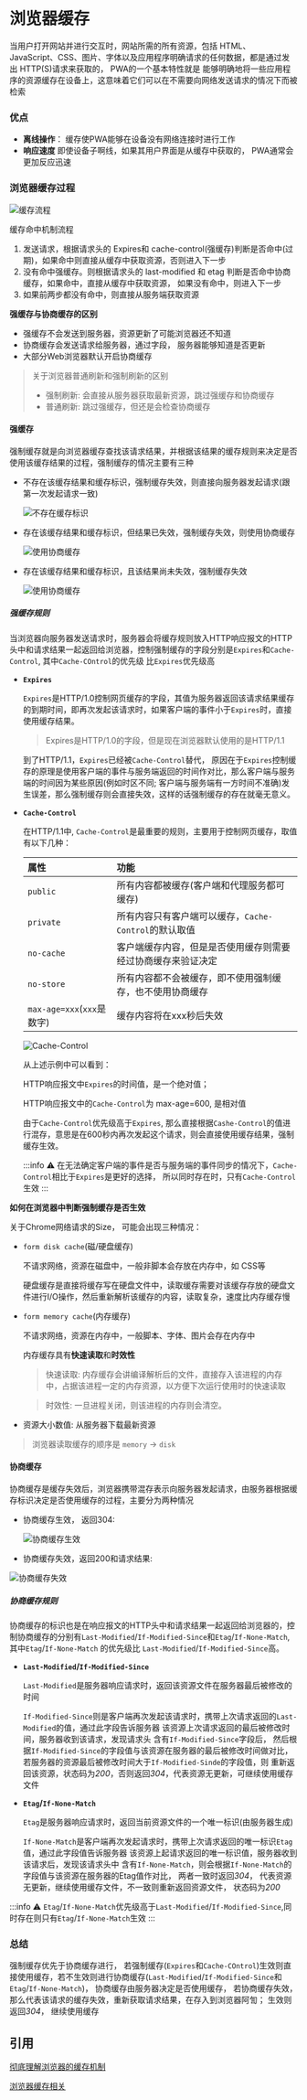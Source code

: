 # 浏览器缓存

当用户打开网站并进行交互时，网站所需的所有资源，包括 HTML、JavaScript、CSS、图片、字体以及应用程序明确请求的任何数据，都是通过发出 HTTP(S)请求来获取的， PWA的一个基本特性就是
能够明确地将一些应用程序的资源缓存在设备上，这意味着它们可以在不需要向网络发送请求的情况下而被检索

### 优点

- **离线操作**： 缓存使PWA能够在设备没有网络连接时进行工作
- **响应速度** 即使设备子啊线，如果其用户界面是从缓存中获取的， PWA通常会更加反应迅速

### 浏览器缓存过程

![缓存流程](/svg/缓存流程.svg)

缓存命中机制流程

1. 发送请求，根据请求头的 Expires和 cache-control(强缓存)判断是否命中(过期)，如果命中则直接从缓存中获取资源，否则进入下一步
2. 没有命中强缓存。则根据请求头的 last-modified 和 etag 判断是否命中协商缓存，如果命中，直接从缓存中获取资源， 如果没有命中，则进入下一步
3. 如果前两步都没有命中，则直接从服务端获取资源
  
**强缓存与协商缓存的区别**

- 强缓存不会发送到服务器，资源更新了可能浏览器还不知道
- 协商缓存会发送请求给服务器，通过字段， 服务器能够知道是否更新
- 大部分Web浏览器默认开启协商缓存

> 关于浏览器普通刷新和强制刷新的区别
> - 强制刷新: 会直接从服务器获取最新资源，跳过强缓存和协商缓存
> - 普通刷新: 跳过强缓存，但还是会检查协商缓存

#### 强缓存

强制缓存就是向浏览器缓存查找该请求结果，并根据该结果的缓存规则来决定是否使用该缓存结果的过程，强制缓存的情况主要有三种

- 不存在该缓存结果和缓存标识，强制缓存失效，则直接向服务器发起请求(跟第一次发起请求一致)

  ![不存在缓存标识](/svg/不存在缓存标识.svg)

- 存在该缓存结果和缓存标识，但结果已失效，强制缓存失效，则使用协商缓存
  
  ![使用协商缓存](/svg/协商缓存.svg)

- 存在该缓存结果和缓存标识，且该结果尚未失效，强制缓存失效

  ![使用协商缓存](/svg/缓存未失效.svg)

##### 强缓存规则

当浏览器向服务器发送请求时，服务器会将缓存规则放入HTTP响应报文的HTTP头中和请求结果一起返回给浏览器，控制强制缓存的字段分别是`Expires`和`Cache-Control`, 其中`Cache-COntrol`的优先级
比`Expires`优先级高

- **`Expires`**

  `Expires`是HTTP/1.0控制网页缓存的字段，其值为服务器返回该请求结果缓存的到期时间，即再次发起该请求时，如果客户端的事件小于`Expires`时，直接使用缓存结果。

  > Expires是HTTP/1.0的字段，但是现在浏览器默认使用的是HTTP/1.1

  到了HTTP/1.1，`Expires`已经被`Cache-Control`替代， 原因在于`Expires`控制缓存的原理是使用客户端的事件与服务端返回的时间作对比，那么客户端与服务端的时间因为某些原因(例如时区不同;
  客户端与服务端有一方时间不准确)发生误差，那么强制缓存则会直接失效，这样的话强制缓存的存在就毫无意义。

- **`Cache-Control`**
  
  在HTTP/1.1中, `Cache-Control`是最重要的规则，主要用于控制网页缓存，取值有以下几种：

  |属性|功能|
  |:---|:---|
  |`public`|所有内容都被缓存(客户端和代理服务都可缓存)|
  |`private`|所有内容只有客户端可以缓存，`Cache-Control`的默认取值|
  |`no-cache`|客户端缓存内容，但是是否使用缓存则需要经过协商缓存来验证决定|
  |`no-store`|所有内容都不会被缓存，即不使用强制缓存，也不使用协商缓存|
  |`max-age=xxx`(`xxx`是数字)|缓存内容将在xxx秒后失效|

  ![Cache-Control](/image/cache-control-600.png)

  从上述示例中可以看到：

  HTTP响应报文中`Expires`的时间值，是一个绝对值；

  HTTP响应报文中的`Cache-Control`为 max-age=600, 是相对值

  由于`Cache-Control`优先级高于`Expires`, 那么直接根据`Cashe-Control`的值进行混存，意思是在600秒内再次发起这个请求，则会直接使用缓存结果，强制缓存生效。

  :::info ⚠️
  在无法确定客户端的事件是否与服务端的事件同步的情况下，`Cache-Control`相比于`Expires`是更好的选择， 所以同时存在时，只有`Cache-Control`生效
  :::

**如何在浏览器中判断强制缓存是否生效**

关于Chrome网络请求的Size， 可能会出现三种情况：

- `form disk cache`(磁/硬盘缓存)

  不请求网络，资源在磁盘中，一般非脚本会存放在内存中，如 CSS等

  硬盘缓存是直接将缓存写在硬盘文件中，读取缓存需要对该缓存存放的硬盘文件进行I/O操作，然后重新解析该缓存的内容，读取复杂，速度比内存缓存慢

- `form memory cache`(内存缓存)

  不请求网络，资源在内存中，一般脚本、字体、图片会存在内存中

  内存缓存具有**快速读取**和**时效性**

  > 快速读取: 内存缓存会讲编译解析后的文件，直接存入该进程的内存中，占据该进程一定的内存资源，以方便下次运行使用时的快速读取

  > 时效性: 一旦进程关闭，则该进程的内存则会清空。

- 资源大小数值: 从服务器下载最新资源

> 浏览器读取缓存的顺序是 `memory` -> `disk`

#### 协商缓存

协商缓存是缓存失效后，浏览器携带混存表示向服务器发起请求，由服务器根据缓存标识决定是否使用缓存的过程，主要分为两种情况

- 协商缓存生效， 返回304:
  
  ![协商缓存生效](/svg/协商缓存生效.svg)

- 协商缓存失效，返回200和请求结果:

 ![协商缓存失效](/svg/协商缓存失效.svg)

##### 协商缓存规则

协商缓存的标识也是在响应报文的HTTP头中和请求结果一起返回给浏览器的，控制协商缓存的分别有`Last-Modified`/`If-Modified-Since`和`Etag`/`If-None-Match`, 其中`Etag`/`If-None-Match`
的优先级比 `Last-Modified`/`If-Modified-Since`高。

- **`Last-Modified`/`If-Modified-Since`**

  `Last-Modified`是服务器响应请求时，返回该资源文件在服务器最后被修改的时间

  `If-Modified-Since`则是客户端再次发起该请求时，携带上次请求返回的`Last-Modified`的值，通过此字段告诉服务器 该资源上次请求返回的最后被修改时间，服务器收到该请求，发现请求头
  含有`If-Modified-Since`字段后， 然后根据`If-Modified-Since`的字段值与该资源在服务器的最后被修改时间做对比，若服务器的资源最后被修改时间大于`If-Modified-Sinde`的字段值，则
  重新返回该资源，状态码为*200*，否则返回*304*，代表资源无更新，可继续使用缓存文件
  
- **`Etag`/`If-None-Match`**

  `Etag`是服务器响应请求时，返回当前资源文件的一个唯一标识(由服务器生成)

  `If-None-Match`是客户端再次发起请求时，携带上次请求返回的唯一标识`Etag`值，通过此字段值告诉服务器 该资源上起请求返回的唯一标识值，服务器收到该请求后，发现该请求头中
  含有`If-None-Match`，则会根据`If-None-Match`的字段值与该资源在服务器的Etag值作对比， 两者一致时返回*304*， 代表资源无更新，继续使用缓存文件，不一致则重新返回资源文件，
  状态码为*200*

:::info ⚠️
  `Etag`/`If-None-Match`优先级高于`Last-Modified`/`If-Modified-Since`,同时存在则只有`Etag`/`If-None-Match`生效
:::

### 总结

 强制缓存优先于协商缓存进行， 若强制缓存(`Expires`和`Cache-COntrol`)生效则直接使用缓存，若不生效则进行协商缓存(`Last-Modified`/`If-Modified-Since`和`Etag`/`If-None-Match`)，
 协商缓存由服务器决定是否使用缓存， 若协商缓存失效，那么代表该请求的缓存失效，重新获取请求结果，在存入到浏览器阿訇； 生效则返回*304*， 继续使用缓存

## 引用

[彻底理解浏览器的缓存机制](https://mp.weixin.qq.com/s/d2zeGhUptGUGJpB5xHQbOA)

[浏览器缓存相关](https://chodocs.cn/interview/browser/cache.html)
